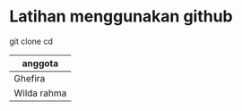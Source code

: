 # Latihan menggunakan github

git clone <Nama repo>
cd <Nama repo>



|  anggota    |
|-------------|
| Ghefira     | 
| Wilda rahma | 